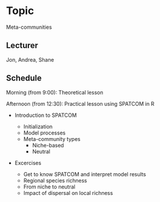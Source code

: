 # Topic
Meta-communities

## Lecturer
Jon, Andrea, Shane

## Schedule
Morning (from 9:00): Theoretical lesson

Afternoon (from 12:30): Practical lesson using SPATCOM in R
- Introduction to SPATCOM
    - Initialization
    - Model processes
    - Meta-community types
        - Niche-based
        - Neutral
    
- Excercises
    - Get to know SPATCOM and interpret model results
    - Regional species richness
    - From niche to neutral
    - Impact of dispersal on local richness
